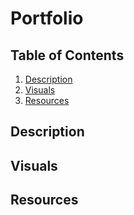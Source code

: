 # Portfolio

## Table of Contents
1. [Description](#description)
2. [Visuals](#visuals)
3. [Resources](#resources)

## Description

## Visuals

## Resources